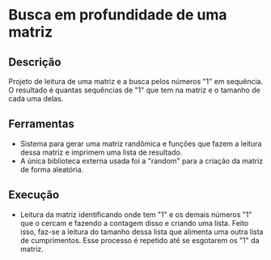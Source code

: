 # Busca em profundidade de uma matriz

## Descrição

Projeto de leitura de uma matriz e a busca pelos números "1" em sequência. O resultado é quantas sequências de "1" que tem na matriz e o tamanho de cada uma delas.


## Ferramentas
 - Sistema para gerar uma matriz randômica e funções que fazem a leitura dessa matriz e imprimem uma lista de resultado.
 - A única biblioteca externa usada foi a "random" para a criação da matriz de forma aleatória.
 

## Execução
 - Leitura da matriz identificando onde tem "1" e os demais números "1" que o cercam e fazendo a contagem disso e criando uma lista. Feito isso, faz-se a leitura do tamanho dessa lista que alimenta uma outra lista de cumprimentos. Esse processo é repetido até se esgotarem os "1" da matriz.